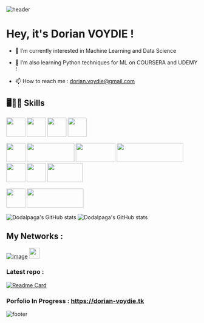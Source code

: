![header](https://capsule-render.vercel.app/api?type=waving&color=timeGradient&height=200&section=header&text=👋%20@Dodalpaga&fontSize=80&animation=twinkling&fontColor=FFFFFF&fontAlignY=30)


# Hey, it's Dorian VOYDIE !

- 👀 I’m currently interested in Machine Learning and Data Science

- 🌱 I’m also learning Python techniques for ML on COURSERA and UDEMY !

- 📫 How to reach me : dorian.voydie@gmail.com

## 🖥️👨‍💻 Skills

<img src="https://user-images.githubusercontent.com/81590399/122301898-a24ffc80-cf01-11eb-8dba-481bb2ad82f4.png" width="50" height="50"> <img src="https://user-images.githubusercontent.com/81590399/122301906-a67c1a00-cf01-11eb-8b40-a999b9e5bd2a.png" width="50" height="50"> <img src="https://user-images.githubusercontent.com/81590399/122301917-a9770a80-cf01-11eb-82b0-750487a6b42c.png" width="50" height="50"> <img src="https://user-images.githubusercontent.com/81590399/122301923-ac71fb00-cf01-11eb-82ed-ab76dc83599d.png" width="50" height="50">

<img src="https://user-images.githubusercontent.com/81590399/122301933-b136af00-cf01-11eb-8da6-0a638decb622.png" width="50" height="50"> <img src="https://user-images.githubusercontent.com/81590399/122302772-dd066480-cf02-11eb-9dd9-4c39957a4e2a.png" width="125" height="50"> <img src="https://user-images.githubusercontent.com/81590399/122303018-31114900-cf03-11eb-949e-c1b5cc4edfc3.png" width="104" height="50"> <img src="https://user-images.githubusercontent.com/81590399/122303148-5bfb9d00-cf03-11eb-8497-3b7a2db90716.png" width="175" height="50"> <img src="https://user-images.githubusercontent.com/81590399/122303486-eba14b80-cf03-11eb-97e4-4793b6b5c2fe.png" width="50" height="50"> <img src="https://user-images.githubusercontent.com/81590399/122303524-01167580-cf04-11eb-8a19-6fa737ddcb55.png" width="50" height="50"> <img src="https://user-images.githubusercontent.com/81590399/124506510-16c4df80-ddcc-11eb-9fc3-b44be372eea9.png" width="93" height="50">


<img src="https://user-images.githubusercontent.com/81590399/122303378-bbf24380-cf03-11eb-9e59-a6973015c594.png" width="50" height="50"> <img src="https://user-images.githubusercontent.com/81590399/122303424-d0364080-cf03-11eb-94e8-08d3a30f175b.png" width="149" height="50">

![Dodalpaga's GitHub stats](https://github-readme-stats.vercel.app/api?username=Dodalpaga&show_icons=true&theme=radical)
![Dodalpaga's GitHub stats](https://github-readme-stats.anuraghazra1.vercel.app/api/top-langs/?username=Dodalpaga&layout=compact&theme=radical)


## My Networks :

[![image](https://user-images.githubusercontent.com/81590399/122301148-9152bb80-cf00-11eb-91b0-bff49fc22f89.png)](https://www.linkedin.com/in/dorian-voydie/)
[<img src="https://user-images.githubusercontent.com/81590399/128627577-1550cab0-c721-40f2-bb8f-7300ec65c45b.png" width="28" height="28">](https://www.kaggle.com/dorianvoydie)

### Latest repo : 
[![Readme Card](https://github-readme-stats.vercel.app/api/pin/?username=Dodalpaga&repo=Iris-Prediction)](https://github.com/Dodalpaga/Iris-Prediction)

### Porfolio In Progress : https://dorian-voydie.tk

![footer](https://capsule-render.vercel.app/api?type=waving&color=gradient&height=150&section=footer&fontSize=80)
<!---
Dodalpaga/Dodalpaga is a ✨ special ✨ repository because its `README.md` (this file) appears on your GitHub profile.
You can click the Preview link to take a look at your changes.
--->
